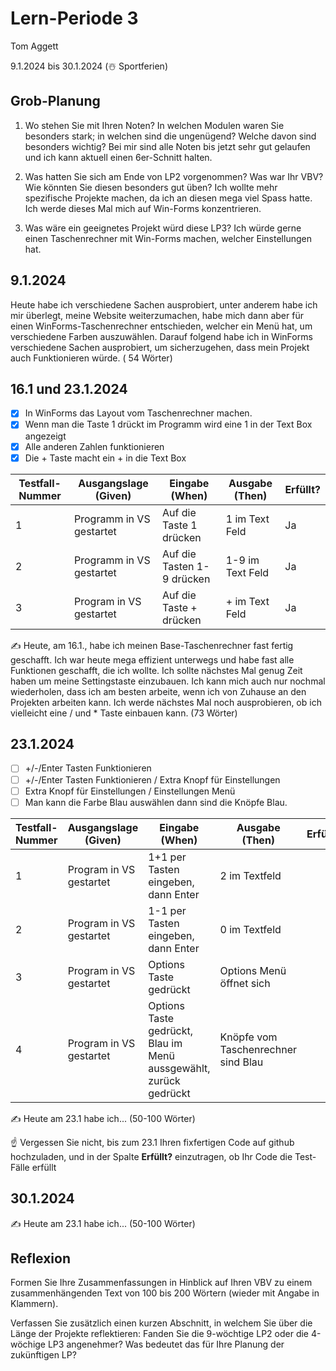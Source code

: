# Lern-Periode 3

Tom Aggett

9.1.2024 bis 30.1.2024 (☃️ Sportferien)

## Grob-Planung

1. Wo stehen Sie mit Ihren Noten? In welchen Modulen waren Sie besonders stark; in welchen sind die ungenügend? Welche davon sind besonders wichtig?
Bei mir sind alle Noten bis jetzt sehr gut gelaufen und ich kann aktuell einen 6er-Schnitt halten. 

2. Was hatten Sie sich am Ende von LP2 vorgenommen? Was war Ihr VBV? Wie könnten Sie diesen besonders gut üben?
Ich wollte mehr spezifische Projekte machen, da ich an diesen mega viel Spass hatte. Ich werde dieses Mal mich auf Win-Forms konzentrieren. 

3. Was wäre ein geeignetes Projekt würd diese LP3?
Ich würde gerne einen Taschenrechner mit Win-Forms machen, welcher Einstellungen hat.

## 9.1.2024

Heute habe ich verschiedene Sachen ausprobiert, unter anderem habe ich mir überlegt, meine Website weiterzumachen, 
habe mich dann aber für einen WinForms-Taschenrechner entschieden, welcher ein Menü hat, um verschiedene Farben auszuwählen. 
Darauf folgend habe ich in WinForms verschiedene Sachen ausprobiert, um sicherzugehen, dass mein Projekt auch Funktionieren würde. ( 54 Wörter)

## 16.1 und 23.1.2024

- [X] In WinForms das Layout vom Taschenrechner machen.
- [X] Wenn man die Taste 1 drückt im Programm wird eine 1 in der Text Box angezeigt
- [X] Alle anderen Zahlen funktionieren
- [X] Die + Taste macht ein + in die Text Box

| Testfall-Nummer | Ausgangslage (Given) | Eingabe (When) | Ausgabe (Then) | Erfüllt? |
| -------------- | -------------------- | -------------- | -------------- | -------- |
| 1            | Programm in VS gestartet| Auf die Taste 1 drücken | 1 im Text Feld|          Ja|
| 2            | Programm in VS gestartet | Auf die Tasten 1-9 drücken | 1-9 im Text Feld|          Ja|
| 3            | Program in VS gestartet | Auf die Taste + drücken | + im Text Feld |         Ja |

✍️ Heute, am 16.1., habe ich meinen Base-Taschenrechner fast fertig geschafft. Ich war heute mega effizient unterwegs und habe fast alle Funktionen geschafft, die ich wollte. Ich sollte nächstes Mal genug Zeit haben um meine Settingstaste einzubauen. Ich kann mich auch nur nochmal wiederholen, dass ich am besten arbeite, wenn ich von Zuhause an den Projekten arbeiten kann. Ich werde nächstes Mal noch ausprobieren, ob ich vielleicht eine / und * Taste einbauen kann. (73 Wörter)



## 23.1.2024

- [ ] +/-/Enter Tasten Funktionieren
- [ ] +/-/Enter Tasten Funktionieren / Extra Knopf für Einstellungen
- [ ] Extra Knopf für Einstellungen / Einstellungen Menü 
- [ ] Man kann die Farbe Blau auswählen dann sind die Knöpfe Blau.

| Testfall-Nummer | Ausgangslage (Given) | Eingabe (When) | Ausgabe (Then) | Erfüllt? |
| --------------- | -------------------- | -------------- | -------------- | -------- |
| 1        |    Program in VS gestartet  | 1+1 per Tasten eingeben, dann Enter  |  2 im Textfeld |          |
| 2     |   Program in VS gestartet    | 1-1 per Tasten eingeben, dann Enter  |    0 im Textfeld  |          |
| 3   |  Program in VS gestartet  | Options Taste gedrückt  |   Options Menü öffnet sich   |          |
| 4           |   Program in VS gestartet  | Options Taste gedrückt, Blau im Menü aussgewählt, zurück gedrückt | Knöpfe vom Taschenrechner sind Blau  |          |


✍️ Heute am 23.1 habe ich... (50-100 Wörter)

☝️ Vergessen Sie nicht, bis zum 23.1 Ihren fixfertigen Code auf github hochzuladen, und in der Spalte **Erfüllt?** einzutragen, ob Ihr Code die Test-Fälle erfüllt

## 30.1.2024

✍️ Heute am 23.1 habe ich... (50-100 Wörter)

## Reflexion

Formen Sie Ihre Zusammenfassungen in Hinblick auf Ihren VBV zu einem zusammenhängenden Text von 100 bis 200 Wörtern (wieder mit Angabe in Klammern).

Verfassen Sie zusätzlich einen kurzen Abschnitt, in welchem Sie über die Länge der Projekte reflektieren: Fanden Sie die 9-wöchtige LP2 oder die 4-wöchige LP3 angenehmer? Was bedeutet das für Ihre Planung der zukünftigen LP?
